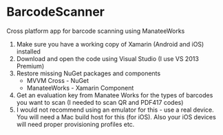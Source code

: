# BarcodeScanner
Cross platform app for barcode scanning using ManateeWorks

1. Make sure you have a working copy of Xamarin (Android and iOS) installed
2. Download and open the code using Visual Studio (I use VS 2013 Premium)
3. Restore missing NuGet packages and components
    - MVVM Cross - NuGet
    - ManateeWorks - Xamarin Component
4. Get an evaluation key from Manatee Works for the types of barcodes you want to scan (I needed to scan QR and PDF417 codes)
5. I would not recommend using an emulator for this - use a real device. You will need a Mac build host for this (for iOS).  Also your iOS devices will need proper provisioning profiles etc.

